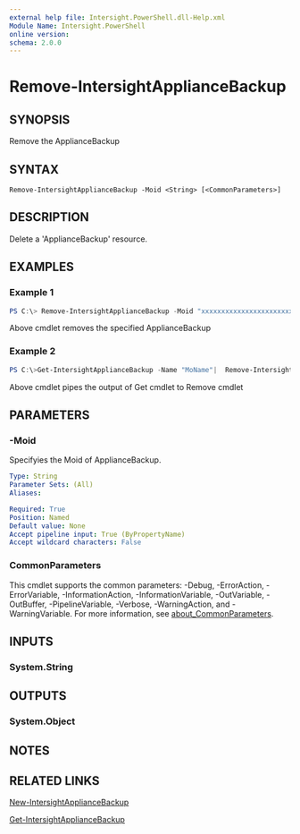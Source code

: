 ```yaml
---
external help file: Intersight.PowerShell.dll-Help.xml
Module Name: Intersight.PowerShell
online version:
schema: 2.0.0
---
```


# Remove-IntersightApplianceBackup

## SYNOPSIS
Remove the ApplianceBackup

## SYNTAX

```
Remove-IntersightApplianceBackup -Moid <String> [<CommonParameters>]
```

## DESCRIPTION
Delete a &apos;ApplianceBackup&apos; resource.

## EXAMPLES

### Example 1
```powershell
PS C:\> Remove-IntersightApplianceBackup -Moid "xxxxxxxxxxxxxxxxxxxxxxxxxxx"
```
Above cmdlet removes the specified ApplianceBackup 

### Example 2
```powershell
PS C:\>Get-IntersightApplianceBackup -Name "MoName"|  Remove-IntersightApplianceBackup
```
Above cmdlet pipes the output of Get cmdlet to Remove cmdlet

## PARAMETERS

### -Moid
Specifyies the Moid of ApplianceBackup.

```yaml
Type: String
Parameter Sets: (All)
Aliases:

Required: True
Position: Named
Default value: None
Accept pipeline input: True (ByPropertyName)
Accept wildcard characters: False
```

### CommonParameters
This cmdlet supports the common parameters: -Debug, -ErrorAction, -ErrorVariable, -InformationAction, -InformationVariable, -OutVariable, -OutBuffer, -PipelineVariable, -Verbose, -WarningAction, and -WarningVariable. For more information, see [about_CommonParameters](http://go.microsoft.com/fwlink/?LinkID=113216).

## INPUTS

### System.String

## OUTPUTS

### System.Object
## NOTES

## RELATED LINKS

[New-IntersightApplianceBackup](./New-IntersightApplianceBackup.md)

[Get-IntersightApplianceBackup](./Get-IntersightApplianceBackup.md)


